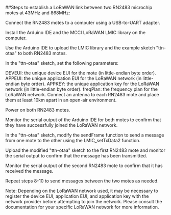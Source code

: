 ##Steps to establish a LoRaWAN link between two RN2483 microchip motes at 43MHz and 868MHz:

Connect the RN2483 motes to a computer using a USB-to-UART adapter.

Install the Arduino IDE and the MCCI LoRaWAN LMIC library on the computer.

Use the Arduino IDE to upload the LMIC library and the example sketch "ttn-otaa" to both RN2483 motes.

In the "ttn-otaa" sketch, set the following parameters:

DEVEUI: the unique device EUI for the mote (in little-endian byte order).
APPEUI: the unique application EUI for the LoRaWAN network (in little-endian byte order).
APPKEY: the unique application key for the LoRaWAN network (in little-endian byte order).
freqPlan: the frequency plan for the LoRaWAN network.
Connect an antenna to each RN2483 mote and place them at least 10km apart in an open-air environment.

Power on both RN2483 motes.

Monitor the serial output of the Arduino IDE for both motes to confirm that they have successfully joined the LoRaWAN network.

In the "ttn-otaa" sketch, modify the sendFrame function to send a message from one mote to the other using the LMIC_setTxData2 function.

Upload the modified "ttn-otaa" sketch to the first RN2483 mote and monitor the serial output to confirm that the message has been transmitted.

Monitor the serial output of the second RN2483 mote to confirm that it has received the message.

Repeat steps 8-10 to send messages between the two motes as needed.

Note: Depending on the LoRaWAN network used, it may be necessary to register the device EUI, application EUI, and application key with the network provider before attempting to join the network. Please consult the documentation for your specific LoRaWAN network for more information.

